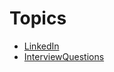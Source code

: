 <!-- TITLE: Employment -->
<!-- SUBTITLE: Employment Topics -->

# Topics
* [LinkedIn](Linked-In)
* [InterviewQuestions](Interview-Questions)